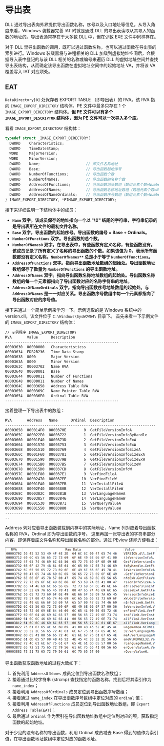 # 导出表

DLL 通过导出表向外界提供导出函数名称，序号以及入口地址等信息。从导入角度来看，Windows 装载器完善 IAT 时就是通过 DLL 的导出表读取从其导入的函数的地址的。导出表通常存在于大多数 DLL 中，但在少数 EXE 文件中同样存在。

对于 DLL 里导出函数的调用，既可以通过函数名称，也可以通过函数在导出表的索引进行。Windows 装载器将与进程相关的 DLL 加载到虚拟地址空间后，会根据导入表中登记的与该 DLL 相关的名称或编号来遍历 DLL 的虚拟地址空间并查找导出表结构，从而确定该导出函数在虚拟地址空间中的起始地址 VA，并将该 VA 覆盖写入 IAT 对应项处。

## EAT

`DataDirectory[0]` 处保存者 EXPORT TABLE （即导出表）的 RVA。该 RVA 指向 `IMAGE_EXPORT_DIRECTORY` 结构体。PE 文件中最多只存在 1 个 `IMAGE_EXPORT_DIRECTORY` 结构体。**但 PE 文件可以有多个 `IMAGE_IMPORT_DESCRIPTOR` 结构体，因为 PE 文件可以一次导入多个库。**

看看 `IMAGE_EXPORT_DIRECTORY` 结构体：

```c
typedef struct _IMAGE_EXPORT_DIRECTORY{
  DWORD    Characteristics;
  DWORD    TimeDateStamp;
  WORD     MajorVersion;
  WORD     MinorVersion;
  DWORD    Name;                     // 库文件名称地址
  DWORD    Base;                     // 导出函数起始序号
  DWORD    NumberOfFunctions;        // 导出函数个数
  DWORD    NumberOfNames;            // 导出函数的名称个数
  DWORD    AddressOfFunctions;       // 导出函数地址数组（数组元素个数=NumberOfFunctions）
  DWORD    AddressOfNames;           // 导出函数名称地址数组（数组元素个数=NumberOfNames）
  DWORD    AddressOfNameOrdinals;    // 导出函数序号数组（数组元素个数=NumberOfNames）
} IMAGE_EXPORT_DIRECTORY, *PIMAGE_EXPORT_DIRECTORY;
```

接下来详细说明一下结构体中的成员：

- **`Name` 双字。该成员保存的地址指向一个以 "\0" 结尾的字符串，字符串记录的是导出表所在文件的最初文件名称。**
- **`Base` 双字。导出函数的起始序号。导出函数的编号 = Base + Ordinals。**
- **`NumberOfFunctions` 双字。导出函数的总个数。**
- **`NumberOfNames0` 双字。在导出表中，有些函数有定义名称，有些函数没有。该成员记录了所有定义了名称的导出函数的个数。如果该值为 0，表示所有函数都没有定义名称。`NumberOfNames**` 总是小于等于 `NumberOfFunctions`。**
- **`AddressOfFunctions` 双字。指向导出函数地址数组的起始处。导出函数地址数组保存了数量为 `NumberOfFunctions` 的导出函数地址。**
- **`AddressOfNames` 双字。指向导出函数名称地址数组的起始处。导出函数名称数组的每一个元素都指向了导出函数对应的名称字符串的地址。**
- **`AddressOfNameOrdinals` 双字。指向导出函数序号地址数组的起始处。与 `AddressOfNames` 是一一对应关系。导出函数序号数组中每一个元素都指向了导出函数对应的序号值。**

接下来通过一个简单示例来学习一下。示例选取的是 Windows 系统中的 version.dll，该文件位于 `C:\Windows\SysWOW64\` 目录下。
首先来看一下示例文件的 `IMAGE_EXPORT_DIRECTORY` 结构体：

```text
// 示例程序 IMAGE_EXPORT_DIRECTORY
RVA       Value      Description
----------------------------------------------------
00003630  00000000   Characteristicss
00003634  FDB2B236   Time Data Stamp
00003638  0000       Major Version
0000363A  0000       Minor Version
0000363C  00003702   Name RVA
00003640  00000001   Base
00003644  00000011   Number of Functions
00003648  00000011   Number of Names
0000364C  00003658   Address Table RVA
00003650  0000369C   Name Pointer Table RVA
00003654  000036E0   Ordinal Table RVA
----------------------------------------------------
```

接着整理一下导出表中的数组：

```text
RVA       Address   Name      Ordinal  Description
---------------------------------------------------------------------
00003658  000014F0  0000370E        0  GetFileVersionInfoA
0000365C  000022E0  00003722        1  GetFileVersionInfoByHandle
00003660  00001F40  0000373D        2  GetFileVersionInfoExA
00003664  00001570  00003753        3  GetFileVersionInfoExW
00003668  00001510  00003769        4  GetFileVersionInfoSizeA
0000366C  00001F60  00003781        5  GetFileVersionInfoSizeExA
00003670  00001590  0000379B        6  GetFileVersionInfoSizeExW
00003674  000015B0  000037B5        7  GetFileVersionInfoSizeW 
00003678  000015D0  000037CD        8  GetFileVersionInfoW
0000357C  00001F80  000037E1        9  VerFindFileA
00003680  00002470  000037EE       10  VerFindFileW
00003684  00001FA0  000037FB       11  VerInstallFileA
00003688  00002F40  0000380B       12  VerInstallFileW
0000368C  0000382C  0000381B       13  VerLanguageNameA
00003690  00003857  00003846       14  VerLanguageNameW
00003694  00001530  00003871       15  VerQueryValueA
00003698  00001550  00003880       16  VerQueryValueW
------------------------------------------------------------------------
```

Address 列对应着导出函数装载到内存中的实际地址，Name 列对应着导出函数名称的 RVA，Ordinal 即为导出函数的序号。
这里再加一张导出表的字符串部分内容，即保存着库文件名称和导出函数名称的部分。通过 PEview 还能方便看出：

![导出表中的字符串](figure/pe4-eatstrings.png "图 10 - 导出表字符串部分")

导出函数获取函数地址的过程大致如下：

1. 首先利用 `AddressOfNames` 成员定位到导出函数名称数组；
2. 接着通过比较字符串 (strcmp) 查找指定的函数名称，找到后将其索引作为 `name_index`；
3. 接着利用 `AddressOfOrdinals` 成员定位到导出函数序号数组；
4. 接着通过 `name_index` 在导出函数序号数组中定位对应的 `ordinal` 值；
5. 接着利用 `AddressOfFunctions` 成员定位到导出函数地址数组，即 `Export Address Table(EAT)`；
6. 最后通过 `ordinal` 作为索引在导出函数地址数组中定位到对应的项，获取指定函数的起始地址。

对于少见的没有名称的导出函数，利用 Ordinal 成员减去 Base 得到的值作为索引值，在导出函数地址数组中定位对应的函数地址。